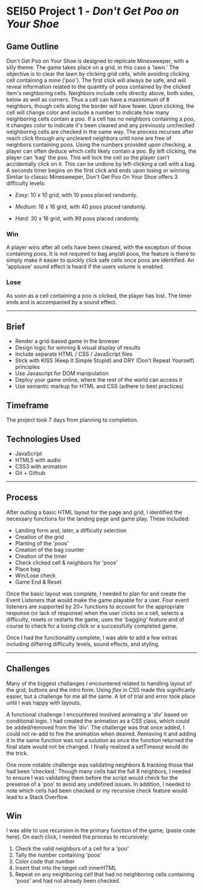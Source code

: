 # SEI50 Project 1 - ***Don't Get Poo on Your Shoe***

## Game Outline
Don't Get Poo on Your Shoe is designed to replicate Minesweeper, with a silly theme. The game takes place on a grid, in this case a 'lawn.' The objective is to clear the lawn by clicking grid cells, while avoiding clicking cell containing a mine ('poo'). The first click will always be safe, and will reveal information related to the quantity of poos contained by the clicked item's neighboring cells. Neighbors include cells directly above, both sides, below as well as corners. Thus a cell can have a maximimum of 8 neighbors, though cells along the border will have fewer. Upon clicking, the cell will change color and include a number to indicate how many neighboring cells contain a poo. If a cell has no neighbors containing a poo, it changes color to indicate it's been cleared and any previously unchecked neighboring cells are checked in the same way. The process recurses after reach click through any uncleared neighbors until none are free of neighbors containing poos. Using the numbers provided upon checking, a player can often deduce which cells likely contain a poo. By left clicking, the player can 'bag' the poo. This will lock the cell so the player can't accidentally click on it. This can be undone by left-clicking a cell with a bag. A seconds timer begins on the first click and ends upon losing or winning. Simliar to classic Minesweeper, Don't Get Poo On Your Shoe offers 3 difficulty levels:

* *Easy:* 10 x 10 grid, with 10 poos placed randomly.

* *Medium:* 16 x 16 grid, with 40 poos placed randomly.

* *Hard:* 30 x 16 grid, with 99 poos placed randomly.

### Win
 A player wins after all cells have been cleared, with the exception of those containing poos. It is not required to bag any/all poos, the feature is there to simply make it easier to quickly click safe cells once poos are identified. An 'appluase' sound effect is heard if the users volume is enabled.

### Lose
As soon as a cell containing a poo is clicked, the player has lost. The timer ends and is accompanied by a sound effect.

***
## Brief
* Render a grid-based game in the browser
* Design logic for winning & visual display of results
* Include separate HTML / CSS / JavaScript files
* Stick with KISS (Keep It Simple Stupid) and DRY (Don't Repeat Yourself) principles
* Use Javascript for DOM manipulation
* Deploy your game online, where the rest of the world can access it
* Use semantic markup for HTML and CSS (adhere to best practices)

## Timeframe
The project took 7 days from planning to completion.

## Technologies Used
* JavaScript
* HTML5 with audio
* CSS3 with animation
* Git + Github

***
## Process
After outling a basic HTML layout for the page and grid, I identified the necessary functions for the landing page and game play. These included:

* Landing form and, later, a difficulty selection
* Creation of the grid
* Planting of the 'poos'
* Creation of the bag counter
* Creation of the timer
* Check clicked cell & neighbors for 'poos'
* Place bag
* Win/Lose check
* Game End & Reset

Once the basic layout was complete, I needed to plan for and create the Event Listeners that would make the game playable for a user. Four event listeners are supported by 20+ functions to account for the appropriate response (or lack of response) when the user clicks on a cell, selects a difficulty, resets or restarts the game, uses the 'bagging' feature and of course to check for a losing click or a successfully completed game.

Once I had the functionality complete, I was able to add a few extras including differing difficulty levels, sound effects, and styling.
***
## Challenges
Many of the biggest challanges I encountered related to handling layout of the grid, buttons and the intro form. Using *flex* in CSS made this significanly easier, but a challenge for me all the same. A lot of trial and error took place until I was happy with layouts. 

A functional challenge I encountered involved animating a 'div' based on conditional logic. I had created the animation as a CSS class, which could be added/removed from the 'div'. The challenge was that once added, I could not re-add to fire the animation when desired. Removing it and adding it in the same function was not a solution as once the function returned the final state would not be changed. I finally realized a setTimeout would do the trick.

One more notable challenge was validating neighbors & tracking those that had been 'checked.' Though many cells had the full 8 neighbors, I needed to ensure I was validating them before the script would check for the presense of a 'poo' to avoid any undefined issues. In addition, I needed to note which cells had been checked or my recursive check feature would lead to a Stack Overflow.
## Win
I was able to use recursion in the primary function of the game, (paste code here). On each click, I needed the process to recursively:
1. Check the valid neighbors of a cell for a 'poo'
2. Tally the number containing 'poos'
3. Color code that number
4. Insert that into the target cell innerHTML
5. Repeat on any neighboring cell that had no neighboring cells containing 'poos' and had not already been checked.